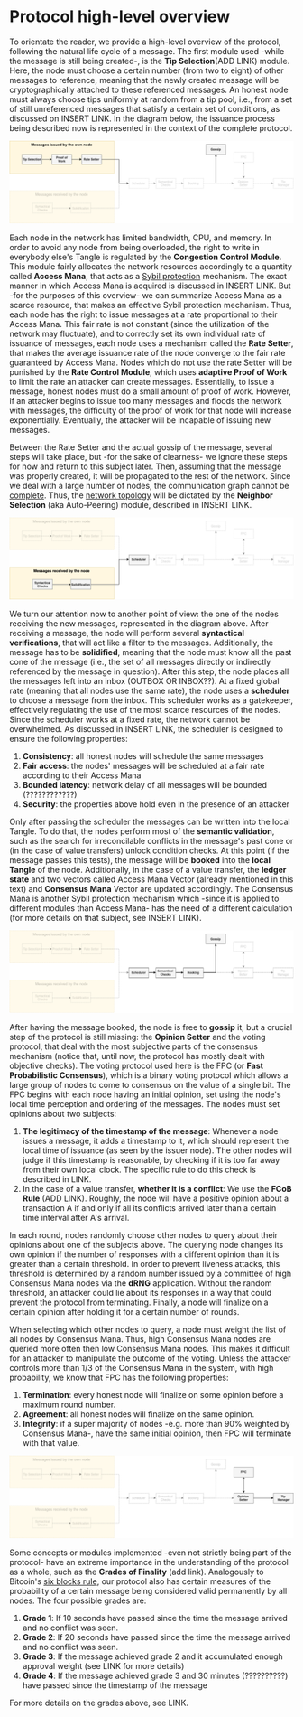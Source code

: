 # Protocol high-level overview

To orientate the reader, we provide a high-level overview of the protocol, following the natural life cycle of a message. The first module used -while the message is still being created-, is the **Tip Selection**(ADD LINK) module. Here, the node must choose a certain number (from two to eight) of other messages to reference, meaning that the newly created message will be cryptographically attached to these referenced messages. An honest node must always choose tips uniformly at random from a tip pool, i.e., from a set of still unreferenced messages that satisfy a certain set of conditions, as discussed on INSERT LINK. In the diagram below, the issuance process being described now is represented in the context of the complete protocol. 

![title](Protocol_overview_own_message.png)

Each node in the network has limited bandwidth, CPU, and memory. In order to avoid any node from being overloaded, the right to write in everybody else's Tangle is regulated by the **Congestion Control Module**. This module fairly allocates the network resources accordingly to a quantity called **Access Mana**, that acts as a [Sybil protection](https://en.wikipedia.org/wiki/Sybil_attack) mechanism. The exact manner in which Access Mana is acquired is discussed in INSERT LINK. But -for the purposes of this overview- we can summarize Access Mana as a scarce resource, that makes an effective Sybil protection mechanism. Thus, each node has the right to issue messages at a rate proportional to their Access Mana. This fair rate is not constant (since the utilization of the network may fluctuate), and to correctly set its own individual rate of issuance of messages, each node uses a mechanism called the **Rate Setter**, that makes the average issuance rate of the node converge to the fair rate guaranteed by Access Mana. Nodes which do not use the rate Setter will be punished by the **Rate Control Module**, which uses **adaptive Proof of Work** to limit the rate an attacker can create messages. Essentially, to issue a message, honest nodes must do a small amount of proof of work. However, if an attacker begins to issue too many messages and floods the network with messages, the difficulty of the proof of work for that node will increase exponentially. Eventually, the attacker will be incapable of issuing new messages.

Between the Rate Setter and the actual gossip of the message, several steps will take place, but -for the sake of clearness- we ignore these steps for now and return to this subject later. Then, assuming that the message was properly created, it will be propagated to the rest of the network. Since we deal with a large number of nodes, the communication graph cannot be [complete](https://en.wikipedia.org/wiki/Complete_graph). Thus, the [network topology](https://en.wikipedia.org/wiki/Network_topology) will be dictated by the **Neighbor Selection** (aka Auto-Peering) module, described in INSERT LINK. 

![title](Protocol_overview_received_message.png)

We turn our attention now to another point of view: the one of the nodes receiving the new messages, represented in the diagram above. After receiving a message, the node will perform several **syntactical verifications**, that will act like a filter to the messages. Additionally, the message has to be **solidified**, meaning that the node must know all the past cone of the message (i.e., the set of all messages directly or indirectly referenced by the message in question). After this step, the node places all the messages left into an inbox (OUTBOX OR INBOX??). At a fixed global rate (meaning that all nodes use the same rate), the node uses a **scheduler** to choose a message from the inbox. This scheduler works as a gatekeeper, effectively regulating the use of the most scarce resources of the nodes. Since the scheduler works at a fixed rate, the network cannot be overwhelmed. As discussed in INSERT LINK, the scheduler is designed to ensure the following properties:

1. **Consistency**: all honest nodes will schedule the same messages
2. **Fair access**: the nodes' messages will be scheduled at a fair rate according to their Access Mana
4. **Bounded latency**: network delay of all messages will be bounded (????????????)
5. **Security**: the properties above hold even in the presence of an attacker

Only after passing the scheduler the messages can be written into the local Tangle. To do that, the nodes perform most of the **semantic validation**, such as the search for irreconcilable conflicts in the message's past cone or (in the case of value transfers) unlock condition checks. At this point (if the message passes this tests), the message will be **booked** into the **local Tangle** of the node. Additionally, in the case of a value transfer, the **ledger state** and two vectors called Access Mana Vector (already mentioned in this text) and **Consensus Mana** Vector are updated accordingly. The Consensus Mana is another Sybil protection mechanism which -since it is applied to different modules than Access Mana- has the need of a different calculation (for more details on that subject, see INSERT LINK). 

![title](Protocol_overview_booking.png)

After having the message booked, the node is free to **gossip** it, but a crucial step of the protocol is still missing: the **Opinion Setter** and the voting protocol, that deal with the most subjective parts of the consensus mechanism (notice that, until now, the protocol has mostly dealt with objective checks). The voting protocol used here is the FPC (or **Fast Probabilistic Consensus**), which is a binary voting protocol which allows a large group of nodes to come to consensus on the value of a single bit. The FPC begins with each node having an initial opinion, set using the node's local time perception and ordering of the messages. The nodes must set opinions about two subjects: 

1. **The legitimacy of the timestamp of the message**: Whenever a node issues a message, it adds a timestamp to it, which should represent the local time of issuance (as seen by the issuer node). The other nodes will judge if this timestamp is reasonable, by checking if it is too far away from their own local clock. The specific rule to do this check is described in LINK.
2. In the case of a value transfer, **whether it is a conflict**: We use the **FCoB Rule** (ADD LINK). Roughly, the node will have a positive opinion about a transaction A if and only if all its conflicts arrived later than a certain time interval after A's arrival. 

In each round, nodes randomly choose other nodes to query about their opinions about one of the subjects above. The querying node changes its own opinion if the number of responses with a different opinion than it is greater than a certain threshold. In order to prevent liveness attacks, this threshold is determined by a random number issued by a committee of high Consensus Mana nodes via the **dRNG** application. Without the random threshold, an attacker could lie about its responses in a way that could prevent the protocol from terminating. Finally, a node will finalize on a certain opinion after holding it for a certain number of rounds. 

When selecting which other nodes to query, a node must weight the list of all nodes by Consensus Mana. Thus, high Consensus Mana nodes are queried more often then low Consensus Mana nodes. This makes it difficult for an attacker to manipulate the outcome of the voting. Unless the attacker controls more than 1/3 of the Consensus Mana in the system, with high probability, we know that FPC has the following properties:

1. **Termination**: every honest node will finalize on some opinion before a maximum round number.
2. **Agreement**: all honest nodes will finalize on the same opinion.
3. **Integrity**: if a super majority of nodes -e.g. more than 90% weighted by Consensus Mana-, have the same initial opinion, then FPC will terminate with that value.

![title](Protocol_overview_consensus.png)

Some concepts or modules implemented -even not strictly being part of the protocol- have an extreme importance in the understanding of the protocol as a whole, such as the **Grades of Finality** (add link). Analogously to Bitcoin's [six blocks rule](https://en.bitcoin.it/wiki/Confirmation), our protocol also has certain measures of the probability of a certain message being considered valid permanently by all nodes. The four possible grades are:

1. **Grade 1**: If 10 seconds have passed since the time the message arrived and no conflict was seen.
2. **Grade 2**: If 20 seconds have passed since the time the message arrived and no conflict was seen.
3. **Grade 3**: If the message achieved grade 2 and it accumulated enough approval weight (see LINK for more details)
4. **Grade 4**: If the message achieved grade 3 and 30 minutes (??????????) have passed since the timestamp of the message

For more details on the grades above, see LINK.
